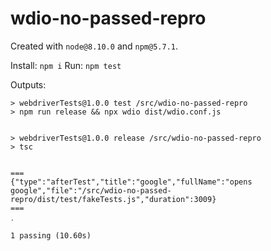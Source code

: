 # wdio-no-passed-repro

Created with `node@8.10.0` and `npm@5.7.1`.

Install: `npm i`
Run: `npm test`

Outputs:
```
> webdriverTests@1.0.0 test /src/wdio-no-passed-repro
> npm run release && npx wdio dist/wdio.conf.js


> webdriverTests@1.0.0 release /src/wdio-no-passed-repro
> tsc


===
{"type":"afterTest","title":"google","fullName":"opens google","file":"/src/wdio-no-passed-repro/dist/test/fakeTests.js","duration":3009}
===
․

1 passing (10.60s)
```

